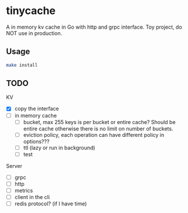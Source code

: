 # tinycache

A in memory kv cache in Go with http and grpc interface. Toy project, do NOT use in production.

## Usage

```bash
make install
```

## TODO

KV

- [x] copy the interface
- [ ] in memory cache
  - [ ] bucket, max 255 keys is per bucket or entire cache? Should be entire cache otherwise there is no limit on number of buckets.
  - [ ] eviction policy, each operation can have different policy in options???
  - [ ] ttl (lazy or run in background)
  - [ ] test

Server

- [ ] grpc
- [ ] http
- [ ] metrics
- [ ] client in the cli
- [ ] redis protocol? (if I have time)